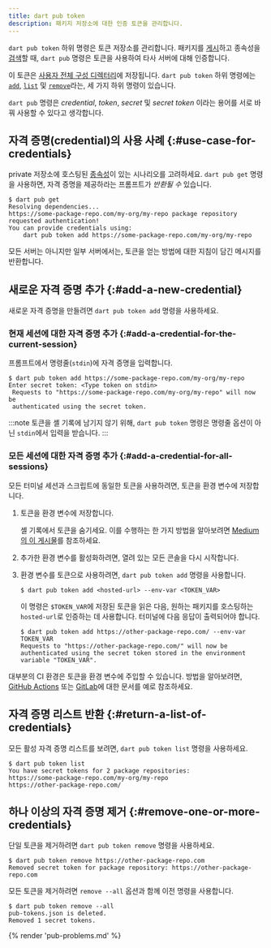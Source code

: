```yaml
---
title: dart pub token
description: 패키지 저장소에 대한 인증 토큰을 관리합니다.
---
```


`dart pub token` 하위 명령은 토큰 저장소를 관리합니다. 
패키지를 [게시](pub-lish)하고 종속성을 [검색](pub-get)할 때, 
`dart pub` 명령은 토큰을 사용하여 타사 서버에 대해 인증합니다.

이 토큰은 [사용자 전체 구성 디렉터리][config-dir]에 저장됩니다. 
`dart pub token` 하위 명령에는 [`add`][], [`list`][] 및 [`remove`][]라는, 
세 가지 하위 명령이 있습니다.

`dart pub` 명령은 _credential_, _token_, _secret_ 및 _secret token_ 이라는 
용어를 서로 바꿔 사용할 수 있다고 생각합니다.

[`add`]: #add-a-new-credential
[`list`]: #return-a-list-of-credentials
[`remove`]: #remove-one-or-more-credentials

## 자격 증명(credential)의 사용 사례 {:#use-case-for-credentials}

private 저장소에 호스팅된 [종속성](/tools/pub/dependencies)이 있는 시나리오를 고려하세요. 
`dart pub get` 명령을 사용하면, 자격 증명을 제공하라는 프롬프트가 *반환될 수* 있습니다.

```console
$ dart pub get
Resolving dependencies... 
https://some-package-repo.com/my-org/my-repo package repository requested authentication!
You can provide credentials using:
    dart pub token add https://some-package-repo.com/my-org/my-repo
```

모든 서버는 아니지만 일부 서버에서는, 토큰을 얻는 방법에 대한 지침이 담긴 메시지를 반환합니다.

## 새로운 자격 증명 추가 {:#add-a-new-credential}

새로운 자격 증명을 만들려면 `dart pub token add` 명령을 사용하세요.

### 현재 세션에 대한 자격 증명 추가 {:#add-a-credential-for-the-current-session}

프롬프트에서 명령줄(`stdin`)에 자격 증명을 입력합니다.

```console
$ dart pub token add https://some-package-repo.com/my-org/my-repo
Enter secret token: <Type token on stdin>
 Requests to "https://some-package-repo.com/my-org/my-repo" will now be 
 authenticated using the secret token.
```

:::note
토큰을 셸 기록에 남기지 않기 위해, 
`dart pub token` 명령은 명령줄 옵션이 아닌 `stdin`에서 입력을 받습니다.
:::

### 모든 세션에 대한 자격 증명 추가 {:#add-a-credential-for-all-sessions}

모든 터미널 세션과 스크립트에 동일한 토큰을 사용하려면, 토큰을 환경 변수에 저장합니다.

1. 토큰을 환경 변수에 저장합니다.

    셸 기록에서 토큰을 숨기세요.
    이를 수행하는 한 가지 방법을 알아보려면 [Medium의 이 게시물][zsh-post]를 참조하세요.

1. 추가한 환경 변수를 활성화하려면, 열려 있는 모든 콘솔을 다시 시작합니다.

1. 환경 변수를 토큰으로 사용하려면, `dart pub token add` 명령을 사용합니다.

   ```console
   $ dart pub token add <hosted-url> --env-var <TOKEN_VAR>
   ```

    이 명령은 `$TOKEN_VAR`에 저장된 토큰을 읽은 다음, 
    원하는 패키지를 호스팅하는 `hosted-url`로 인증하는 데 사용합니다. 
    터미널에 다음 응답이 출력되어야 합니다.

   ```console
   $ dart pub token add https://other-package-repo.com/ --env-var TOKEN_VAR
   Requests to "https://other-package-repo.com/" will now be authenticated using the secret token stored in the environment variable "TOKEN_VAR".
   ```

대부분의 CI 환경은 토큰을 환경 변수에 주입할 수 있습니다. 
방법을 알아보려면, [GitHub Actions][] 또는 [GitLab][]에 대한 문서를 예로 참조하세요.

[GitHub Actions]: https://docs.github.com/actions/security-guides/encrypted-secrets#using-encrypted-secrets-in-a-workflow
[GitLab]: https://docs.gitlab.com/ee/ci/secrets/
[zsh-post]: https://medium.com/@prasincs/hiding-secret-keys-from-shell-history-part-1-5875eb5556cc

## 자격 증명 리스트 반환 {:#return-a-list-of-credentials}

모든 활성 자격 증명 리스트를 보려면, `dart pub token list` 명령을 사용하세요.

```console
$ dart pub token list
You have secret tokens for 2 package repositories:
https://some-package-repo.com/my-org/my-repo
https://other-package-repo.com/
```

## 하나 이상의 자격 증명 제거 {:#remove-one-or-more-credentials}

단일 토큰을 제거하려면 `dart pub token remove` 명령을 사용하세요.

```console
$ dart pub token remove https://other-package-repo.com
Removed secret token for package repository: https://other-package-repo.com
```

모든 토큰을 제거하려면 `remove --all` 옵션과 함께 이전 명령을 사용합니다.

```console
$ dart pub token remove --all
pub-tokens.json is deleted.
Removed 1 secret tokens.
```

{% render 'pub-problems.md' %}

[config-dir]: {{site.repo.dart.org}}/cli_util/blob/71ba36e2554f7b7717f3f12b5ddd33751a4e3ddd/lib/cli_util.dart#L88-L118

